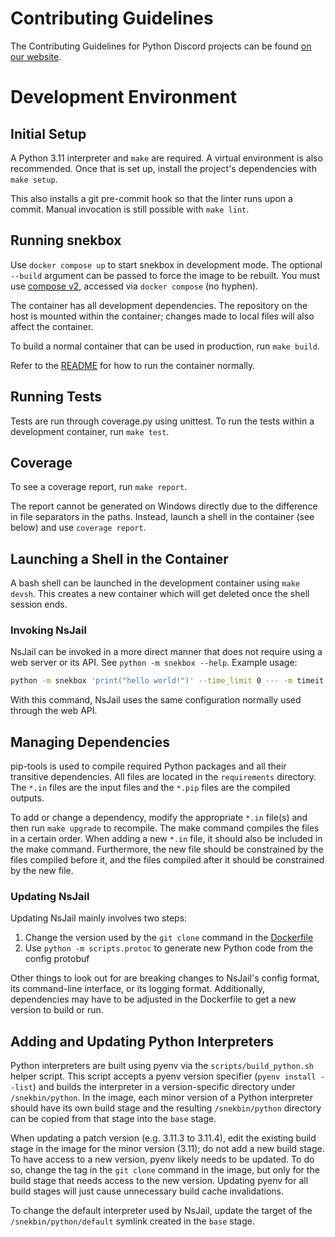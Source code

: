 # Contributing Guidelines

The Contributing Guidelines for Python Discord projects can be found [on our website](https://pydis.com/contributing.md).

# Development Environment

## Initial Setup

A Python 3.11 interpreter and `make` are required. A virtual environment is also recommended. Once that is set up, install the project's dependencies with `make setup`.

This also installs a git pre-commit hook so that the linter runs upon a commit.
Manual invocation is still possible with `make lint`.

## Running snekbox

Use `docker compose up` to start snekbox in development mode. The optional `--build` argument can be passed to force the image to be rebuilt.
You must use [compose v2][Compose v2], accessed via `docker compose` (no hyphen).

The container has all development dependencies. The repository on the host is mounted within the container; changes made to local files will also affect the container.

To build a normal container that can be used in production, run `make build`.

Refer to the [README] for how to run the container normally.

## Running Tests

Tests are run through coverage.py using unittest. To run the tests within a development container, run `make test`.

## Coverage

To see a coverage report, run `make report`.

The report cannot be generated on Windows directly due to the difference in file separators in the paths. Instead, launch a shell in the container (see below) and use `coverage report`.

## Launching a Shell in the Container

A bash shell can be launched in the development container using `make devsh`.  This creates a new container which will get deleted once the shell session ends.

### Invoking NsJail

NsJail can be invoked in a more direct manner that does not require using a web server or its API. See `python -m snekbox --help`. Example usage:

```bash
python -m snekbox 'print("hello world!")' --time_limit 0 --- -m timeit
```

With this command, NsJail uses the same configuration normally used through the web API.

## Managing Dependencies

pip-tools is used to compile required Python packages and all their transitive
dependencies. All files are located in the `requirements` directory. The `*.in` files are the input files and the `*.pip` files are the compiled outputs.

To add or change a dependency, modify the appropriate `*.in` file(s) and then run `make upgrade` to recompile. The make command compiles the files in a certain order. When adding a new `*.in` file, it should also be included in the make command. Furthermore, the new file should be constrained by the files compiled before it, and the files compiled after it should be constrained by the new file.

### Updating NsJail

Updating NsJail mainly involves two steps:

1. Change the version used by the `git clone` command in the [Dockerfile]
2. Use `python -m scripts.protoc` to generate new Python code from the config protobuf

Other things to look out for are breaking changes to NsJail's config format, its command-line interface, or its logging format. Additionally, dependencies may have to be adjusted in the Dockerfile to get a new version to build or run.

## Adding and Updating Python Interpreters

Python interpreters are built using pyenv via the `scripts/build_python.sh` helper script. This script accepts a pyenv version specifier (`pyenv install --list`) and builds the interpreter in a version-specific directory under `/snekbin/python`. In the image, each minor version of a Python interpreter should have its own build stage and the resulting `/snekbin/python` directory can be copied from that stage into the `base` stage.

When updating a patch version (e.g. 3.11.3 to 3.11.4), edit the existing build stage in the image for the minor version (3.11); do not add a new build stage. To have access to a new version, pyenv likely needs to be updated. To do so, change the tag in the `git clone` command in the image, but only for the build stage that needs access to the new version. Updating pyenv for all build stages will just cause unnecessary build cache invalidations.

To change the default interpreter used by NsJail, update the target of the `/snekbin/python/default` symlink created in the `base` stage.

[readme]: ../README.md
[Dockerfile]: ../Dockerfile
[Compose v2]: https://docs.docker.com/compose/compose-v2/
